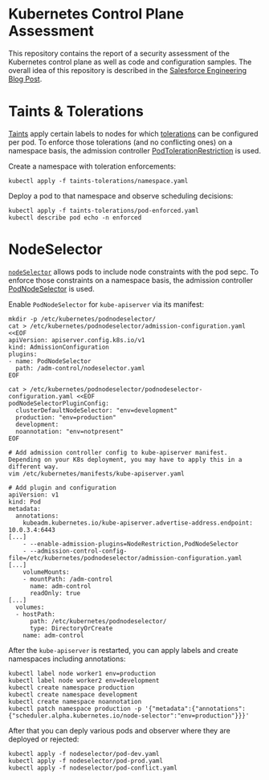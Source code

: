 # Kubernetes Control Plane Assessment

This repository contains the report of a security assessment of the Kubernetes control plane as well as code and configuration samples. The overall idea of this repository is described in the [Salesforce Engineering Blog Post](https://engineering.salesforce.com/looking-at-the-kubernetes-control-plane-for-multi-tenancy-88914cd7aa89).

# Taints & Tolerations

[Taints](https://kubernetes.io/docs/concepts/scheduling-eviction/taint-and-toleration/) apply certain labels to nodes for which [tolerations](https://kubernetes.io/docs/concepts/scheduling-eviction/taint-and-toleration/) can be configured per pod. To enforce those tolerations (and no conflicting ones) on a namespace basis, the admission controller [PodTolerationRestriction](https://kubernetes.io/docs/reference/access-authn-authz/admission-controllers/#podtolerationrestriction) is used.

Create a namespace with toleration enforcements:
```
kubectl apply -f taints-tolerations/namespace.yaml
```

Deploy a pod to that namespace and observe scheduling decisions:
```
kubectl apply -f taints-tolerations/pod-enforced.yaml
kubectl describe pod echo -n enforced
```

# NodeSelector

[`nodeSelector`](https://kubernetes.io/docs/concepts/scheduling-eviction/assign-pod-node/#nodeselector) allows pods to include node constraints with the pod sepc. To enforce those constraints on a namespace basis, the admission controller [PodNodeSelector](https://kubernetes.io/docs/reference/access-authn-authz/admission-controllers/#podnodeselector) is used.

Enable `PodNodeSelector` for `kube-apiserver` via its manifest:

```
mkdir -p /etc/kubernetes/podnodeselector/
cat > /etc/kubernetes/podnodeselector/admission-configuration.yaml <<EOF
apiVersion: apiserver.config.k8s.io/v1
kind: AdmissionConfiguration
plugins:
- name: PodNodeSelector
  path: /adm-control/nodeselector.yaml
EOF

cat > /etc/kubernetes/podnodeselector/podnodeselector-configuration.yaml <<EOF
podNodeSelectorPluginConfig:
  clusterDefaultNodeSelector: "env=development"
  production: "env=production"
  development:
  noannotation: "env=notpresent"
EOF

# Add admission controller config to kube-apiserver manifest. Depending on your K8s deployment, you may have to apply this in a different way. 
vim /etc/kubernetes/manifests/kube-apiserver.yaml

# Add plugin and configuration
apiVersion: v1
kind: Pod
metadata:
  annotations:
    kubeadm.kubernetes.io/kube-apiserver.advertise-address.endpoint: 10.0.3.4:6443
[...]
    - --enable-admission-plugins=NodeRestriction,PodNodeSelector
    - --admission-control-config-file=/etc/kubernetes/podnodeselector/admission-configuration.yaml
[...]
    volumeMounts:
    - mountPath: /adm-control
      name: adm-control
      readOnly: true
[...]
  volumes:
  - hostPath:
      path: /etc/kubernetes/podnodeselector/
      type: DirectoryOrCreate
    name: adm-control
```

After the `kube-apiserver` is restarted, you can apply labels and create namespaces including annotations:
```
kubectl label node worker1 env=production
kubectl label node worker2 env=development
kubectl create namespace production
kubectl create namespace development
kubectl create namespace noannotation
kubectl patch namespace production -p '{"metadata":{"annotations":{"scheduler.alpha.kubernetes.io/node-selector":"env=production"}}}'
```

After that you can deply various pods and observer where they are deployed or rejected:
```
kubectl apply -f nodeselector/pod-dev.yaml
kubectl apply -f nodeselector/pod-prod.yaml
kubectl apply -f nodeselector/pod-conflict.yaml
```
